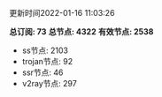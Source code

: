 更新时间2022-01-16 11:03:26

**总订阅: 73**
**总节点: 4322**
**有效节点: 2538**
- ss节点: 2103
- trojan节点: 92
- ssr节点: 46
- v2ray节点: 297
